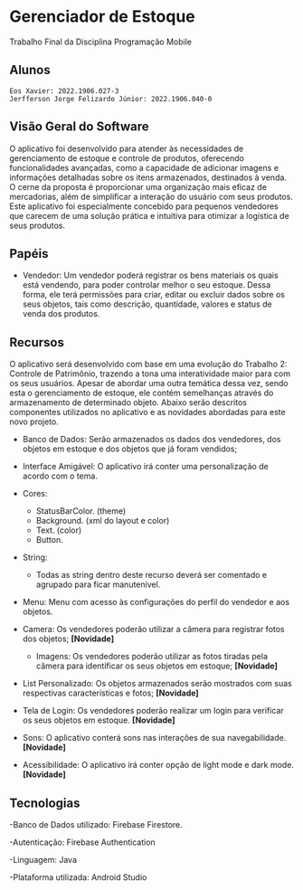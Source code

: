 # Gerenciador de Estoque 
Trabalho Final da Disciplina Programação Mobile

## Alunos  
    Eos Xavier: 2022.1906.027-3
    Jerfferson Jorge Felizardo Júnior: 2022.1906.040-0
    
## Visão Geral do Software

O aplicativo foi desenvolvido para atender às necessidades de gerenciamento de estoque e controle de produtos, oferecendo funcionalidades avançadas, como a capacidade de adicionar imagens e informações detalhadas sobre os itens armazenados, destinados à venda. O cerne da proposta é proporcionar uma organização mais eficaz de mercadorias, além de simplificar a interação do usuário com seus produtos. Este aplicativo foi especialmente concebido para pequenos vendedores que carecem de uma solução prática e intuitiva para otimizar a logística de seus produtos.

## Papéis

- Vendedor: Um vendedor poderá registrar os bens materiais os quais está vendendo, para poder controlar melhor o seu estoque. Dessa forma, ele terá permissões para criar, editar ou excluir dados sobre os seus objetos, tais como descrição, quantidade, valores e status de venda dos produtos. 

## Recursos

O aplicativo será desenvolvido com base em uma evolução do Trabalho 2: Controle de Patrimônio, trazendo a tona uma interatividade maior para com os seus usuários. Apesar de abordar uma outra temática dessa vez, sendo esta o gerenciamento de estoque, ele contém semelhanças através do armazenamento de determinado objeto. Abaixo serão descritos componentes utilizados no aplicativo e as novidades abordadas para este novo projeto.

- Banco de Dados: Serão armazenados os dados dos vendedores, dos objetos em estoque e dos objetos que já foram vendidos;

- Interface Amigável: O aplicativo irá conter uma personalização de acordo com o tema.

- Cores:
    - StatusBarColor. (theme)
    - Background. (xml do layout e color)
    - Text. (color)
    - Button.
      
- String:
    - Todas as string dentro deste recurso deverá ser comentado e agrupado para ficar manutenível.
 
- Menu: Menu com acesso às configurações do perfil do vendedor e aos objetos.
  
- Camera: Os vendedores poderão utilizar a câmera para registrar fotos dos objetos;  **[Novidade]**
  - Imagens: Os vendedores poderão utilizar as fotos tiradas pela câmera para identificar os seus objetos em estoque; **[Novidade]**
    
- List Personalizado: Os objetos armazenados serão mostrados com suas respectivas características e fotos; **[Novidade]**

- Tela de Login: Os vendedores poderão realizar um login para verificar os seus objetos em estoque. **[Novidade]**

- Sons: O aplicativo conterá sons nas interações de sua navegabilidade. **[Novidade]**

- Acessibilidade: O aplicativo irá conter opção de light mode e dark mode. **[Novidade]**

## Tecnologias

-Banco de Dados utilizado: Firebase Firestore.

-Autenticação: Firebase Authentication

-Linguagem: Java

-Plataforma utilizada: Android Studio
